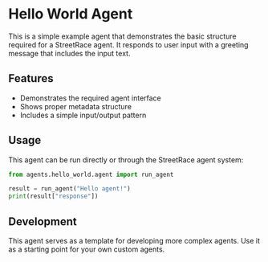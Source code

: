 # Hello World Agent

This is a simple example agent that demonstrates the basic structure required for a StreetRace agent. It responds to user input with a greeting message that includes the input text.

## Features

- Demonstrates the required agent interface
- Shows proper metadata structure
- Includes a simple input/output pattern

## Usage

This agent can be run directly or through the StreetRace agent system:

```python
from agents.hello_world.agent import run_agent

result = run_agent("Hello agent!")
print(result["response"])
```

## Development

This agent serves as a template for developing more complex agents. Use it as a starting point for your own custom agents.